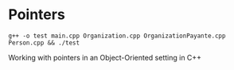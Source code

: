 # Pointers

`g++ -o test main.cpp Organization.cpp OrganizationPayante.cpp Person.cpp && ./test` 

Working with pointers in an Object-Oriented setting in C++ 